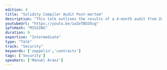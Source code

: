 ```yaml
---
edition: 4
title: "Solidity Compiler Audit Post-mortem"
description: "This talk outlines the results of a 4-month audit from Zeppelin of the Solidity Compiler. Learn about the history and evolution of the Solidity Compiler, new findings from the recent audit, and a discussion of other systemic risks in the smart contract ecosystem."
youtubeUrl: "https://youtu.be/iwZeTBO3Xug"
ipfsHash: "MISSING"
duration: 0
expertise: "Intermediate"
type: "Talk"
track: "Security"
keywords: ['zeppelin','contracts']
tags: ['Security']
speakers: ['Manuel Araoz']
---
```

